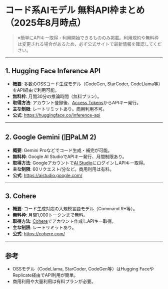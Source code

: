 # コード系AIモデル 無料API枠まとめ（2025年8月時点）

> ※簡単にAPIキー取得・利用開始できるもののみ掲載。利用規約や無料枠は変更される場合があるため、必ず公式サイトで最新情報を確認してください。

---

## 1. Hugging Face Inference API
- **概要**: 多数のOSSコード生成モデル（CodeGen, StarCoder, CodeLlama等）をAPI経由で利用可能。
- **無料枠**: 月間30分の推論時間（無料プラン）。
- **取得方法**: アカウント登録後、[Access Tokens](https://huggingface.co/settings/tokens)からAPIキー発行。
- **主な制限**: レートリミットあり。商用利用不可。
- **公式**: https://huggingface.co/inference-api

---

## 2. Google Gemini (旧PaLM 2)
- **概要**: Gemini Proなどでコード生成・補完が可能。
- **無料枠**: Google AI StudioでAPIキー発行、月間制限あり。
- **取得方法**: Googleアカウントで[AI Studio](https://aistudio.google.com/)にログインしAPIキー取得。
- **主な制限**: 60リクエスト/分など。商用利用は有料。
- **公式**: https://aistudio.google.com/

---

## 3. Cohere
- **概要**: コード生成対応の大規模言語モデル（Command R+等）。
- **無料枠**: 月間1,000トークンまで無料。
- **取得方法**: [Cohere](https://dashboard.cohere.com/)でアカウント作成しAPIキー取得。
- **主な制限**: レートリミットあり。
- **公式**: https://cohere.com/

---

## 参考
- OSSモデル（CodeLlama, StarCoder, CodeGen等）はHugging FaceやReplicate経由でAPI利用が簡単。
- 商用利用や大量利用は有料プランが必要。

